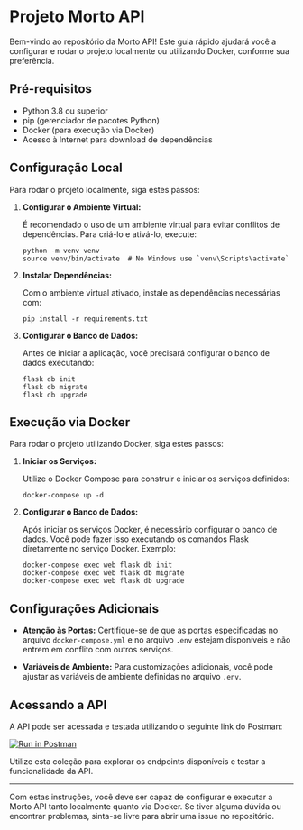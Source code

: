 # Projeto Morto API

Bem-vindo ao repositório da Morto API! Este guia rápido ajudará você a configurar e rodar o projeto localmente ou utilizando Docker, conforme sua preferência.

## Pré-requisitos

- Python 3.8 ou superior
- pip (gerenciador de pacotes Python)
- Docker (para execução via Docker)
- Acesso à Internet para download de dependências

## Configuração Local

Para rodar o projeto localmente, siga estes passos:

1. **Configurar o Ambiente Virtual:**

   É recomendado o uso de um ambiente virtual para evitar conflitos de dependências. Para criá-lo e ativá-lo, execute:

   ```
   python -m venv venv
   source venv/bin/activate  # No Windows use `venv\Scripts\activate`
   ```

2. **Instalar Dependências:**

   Com o ambiente virtual ativado, instale as dependências necessárias com:

   ```
   pip install -r requirements.txt
   ```

3. **Configurar o Banco de Dados:**

   Antes de iniciar a aplicação, você precisará configurar o banco de dados executando:

   ```
   flask db init
   flask db migrate
   flask db upgrade
   ```

## Execução via Docker

Para rodar o projeto utilizando Docker, siga estes passos:

1. **Iniciar os Serviços:**

   Utilize o Docker Compose para construir e iniciar os serviços definidos:

   ```
   docker-compose up -d
   ```

2. **Configurar o Banco de Dados:**

   Após iniciar os serviços Docker, é necessário configurar o banco de dados. Você pode fazer isso executando os comandos Flask diretamente no serviço Docker. Exemplo:

   ```
   docker-compose exec web flask db init
   docker-compose exec web flask db migrate
   docker-compose exec web flask db upgrade
   ```

## Configurações Adicionais

- **Atenção às Portas:** Certifique-se de que as portas especificadas no arquivo `docker-compose.yml` e no arquivo `.env` estejam disponíveis e não entrem em conflito com outros serviços.

- **Variáveis de Ambiente:** Para customizações adicionais, você pode ajustar as variáveis de ambiente definidas no arquivo `.env`.

## Acessando a API

A API pode ser acessada e testada utilizando o seguinte link do Postman:

[![Run in Postman](https://run.pstmn.io/button.svg)](https://www.postman.com/science-meteorologist-76826278/workspace/umberto-api/collection/23984859-a0e96e62-e0d4-4364-af16-e46d61d2cc32?action=share&creator=23984859)

Utilize esta coleção para explorar os endpoints disponíveis e testar a funcionalidade da API.

---

Com estas instruções, você deve ser capaz de configurar e executar a Morto API tanto localmente quanto via Docker. Se tiver alguma dúvida ou encontrar problemas, sinta-se livre para abrir uma issue no repositório.